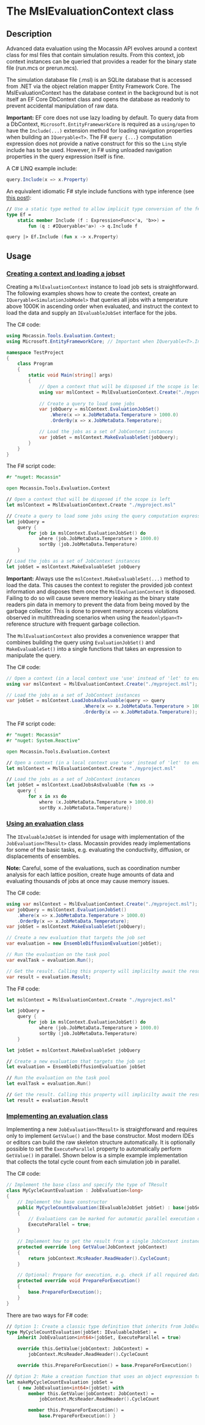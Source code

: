 # The MslEvaluationContext class

## Description

Advanced data evaluation using the Mocassin API evolves around a context class for msl files that contain simulation results. From this context, job context instances can be queried that provides a reader for the binary state file (run.mcs or prerun.mcs).

The simulation database file (.msl) is an SQLite database that is accessed from .NET via the object relation mapper Entity Framework Core. The MslEvaluationContext has the database context in the background but is not itself an EF Core DbContext class and opens the database as readonly to prevent accidental manipulation of raw data.

**Important:** EF core does not use lazy loading by default. To query data from a DbContext, `Microsoft.EntityFrameworkCore` is required as a `using/open` to have the `Include(...)` extension method for loading navigation properties when building an `IQueryable<T>`. The F# `query {...}` computation expression does not provide a native construct for this so the `Linq` style include has to be used. However, in F# using unloaded navigation properties in the query expression itself is fine.

A C# LINQ example include:

```csharp
query.Include(x => x.Property)
```

An equivalent idiomatic F# style include functions with type inference (see [this post](https://stackoverflow.com/questions/16595290/linq-include-helper-function-for-f-style-pipelining)):

```fsharp
// Use a static type method to allow implicit type conversion of the f# function to an expression
type Ef = 
    static member Include (f : Expression<Func<'a, 'b>>) = 
        fun (q : #IQueryable<'a>) -> q.Include f

query |> Ef.Include (fun x -> x.Property)
```

## Usage

### [Creating a context and loading a jobset](#creating-a-context-and-loading-a-jobset)

Creating a `MslEvaluationContext` instance to load job sets is straightforward. The following examples shows how to create the context, create an `IQueryable<SimulationJobModel>` that queries all jobs with a temperature above 1000K in ascending order when evaluated, and instruct the context to load the data and supply an `IEvaluableJobSet` interface for the jobs.

The C# code:

```csharp
using Mocassin.Tools.Evaluation.Context;
using Microsoft.EntityFrameworkCore; // Important when IQueryable<T>.Include(...) is required

namespace TestProject
{
    class Program
    {
        static void Main(string[] args)
        {
            // Open a context that will be disposed if the scope is left
            using var mslContext = MslEvaluationContext.Create("./myproject.msl");
            
            // Create a query to load some jobs
            var jobQuery = mslContext.EvaluationJobSet()
                .Where(x => x.JobMetaData.Temperature > 1000.0)
                .OrderBy(x => x.JobMetaData.Temperature);

            // Load the jobs as a set of JobContext instances
            var jobSet = mslContext.MakeEvaluableSet(jobQuery);
        }
    }
}
```

The F# script code:

```fsharp
#r "nuget: Mocassin"

open Mocassin.Tools.Evaluation.Context

// Open a context that will be disposed if the scope is left
let mslContext = MslEvaluationContext.Create "./myproject.msl"

// Create a query to load some jobs using the query computation expression (lazy includes)
let jobQuery =
    query {
        for job in mslContext.EvaluationJobSet() do
            where (job.JobMetaData.Temperature > 1000.0)
            sortBy (job.JobMetaData.Temperature)
    }

// Load the jobs as a set of JobContext instances
let jobSet = mslContext.MakeEvaluableSet jobQuery
```

**Important:** Always use the `mslContext.MakeEvaluableSet(...)` method to load the data. This causes the context to register the provided job context information and disposes them once the `MslEvaluationContext` is disposed. Failing to do so will cause severe memory leaking as the binary state readers pin data in memory to prevent the data from being moved by the garbage collector. This is done to prevent memory access violations observed in multithreading scenarios when using the `ReadonlySpan<T>` reference structure with frequent garbage collection.

The `MslEvaluationContext` also provides a convenience wrapper that combines building the query using `EvaluationJobSet()` and `MakeEvaluableSet()` into a single functions that takes an expression to manipulate the query.

The C# code:


```csharp
// Open a context (in a local context use 'use' instead of 'let' to enable auto disposing)
using var mslContext = MslEvaluationContext.Create("./myproject.msl");

// Load the jobs as a set of JobContext instances
var jobSet = mslContext.LoadJobsAsEvaluable(query => query
                            .Where(x => x.JobMetaData.Temperature > 1000.0)
                            .OrderBy(x => x.JobMetaData.Temperature));
```

The F# script code:

```fsharp
#r "nuget: Mocassin"
#r "nuget: System.Reactive"

open Mocassin.Tools.Evaluation.Context

// Open a context (in a local context use 'use' instead of 'let' to enable auto disposing)
let mslContext = MslEvaluationContext.Create "./myproject.msl"

// Load the jobs as a set of JobContext instances
let jobSet = mslContext.LoadJobsAsEvaluable (fun xs -> 
    query { 
        for x in xs do 
            where (x.JobMetaData.Temperature > 1000.0)
            sortBy x.JobMetaData.Temperature})
```


### [Using an evaluation class](#using-an-evaluation)

The `IEvaluableJobSet` is intended for usage with implementation of the `JobEvaluation<TResult>` class. Mocassin provides ready implementations for some of the basic tasks, e.g. evaluating the conductivity, diffusion, or displacements of ensembles.

**Note:** Careful, some of the evaluations, such as coordination number analysis for each lattice position, create huge amounts of data and evaluating thousands of jobs at once may cause memory issues.

The C# code:

```csharp
using var mslContext = MslEvaluationContext.Create("./myproject.msl");
var jobQuery = mslContext.EvaluationJobSet()
    .Where(x => x.JobMetaData.Temperature > 1000.0)
    .OrderBy(x => x.JobMetaData.Temperature);
var jobSet = mslContext.MakeEvaluableSet(jobQuery);

// Create a new evaluation that targets the job set
var evaluation = new EnsembleDiffusionEvaluation(jobSet);

// Run the evaluation on the task pool
var evalTask = evaluation.Run();

// Get the result. Calling this property will implicilty await the result or call the Run() method
var result = evaluation.Result;
```

The F# code:

```fsharp
let mslContext = MslEvaluationContext.Create "./myproject.msl"

let jobQuery =
    query {
        for job in mslContext.EvaluationJobSet() do
            where (job.JobMetaData.Temperature > 1000.0)
            sortBy (job.JobMetaData.Temperature)
    }

let jobSet = mslContext.MakeEvaluableSet jobQuery

// Create a new evaluation that targets the job set
let evaluation = EnsembleDiffusionEvaluation jobSet

// Run the evaluation on the task pool
let evalTask = evaluation.Run()

// Get the result. Calling this property will implicilty await the result or call and await the Run() method
let result = evaluation.Result

```

### [Implementing an evaluation class](#using-an-evaluation)

Implementing a new `JobEvaluation<TResult>` is straightforward and requires only to implement `GetValue()` and the base constructor. Most modern IDEs or editors can build the raw skeleton structure automatically. It is optionally possible to set the `ExecuteParallel` property to automatically perform `GetValue()` in parallel. Shown below is a simple example implementation that collects the total cycle count from each simulation job in parallel.

The C# code:


```csharp
// Implement the base class and specify the type of TResult
class MyCycleCountEvaluation : JobEvaluation<long>
{
    // Implement the base constructor
    public MyCycleCountEvaluation(IEvaluableJobSet jobSet) : base(jobSet)
    {
        // Evaluations can be marked for automatic parallel execution on the task pool
        ExecuteParallel = true;
    }

    // Implement how to get the result from a single JobContext instance, here the cycle count
    protected override long GetValue(JobContext jobContext)
    {
        return jobContext.McsReader.ReadHeader().CycleCount;
    }

    // Optional: Prepare for execution, e.g. check if all required data is loaded
    protected override void PrepareForExecution()
    {
        base.PrepareForExecution();
    }
}
```

There are two ways for F# code:

```fsharp
// Option 1: Create a classic type definition that inherits from JobEvaluation<T>
type MyCycleCountEvaluation(jobSet: IEvaluableJobSet) =
    inherit JobEvaluation<int64>(jobSet, ExecuteParallel = true)

    override this.GetValue(jobContext: JobContext) =
        jobContext.McsReader.ReadHeader().CycleCount

    override this.PrepareForExecution() = base.PrepareForExecution()

// Option 2: Make a creation function that uses an object expression to implement the abstract type on the fly
let makeMyCycleCountEvaluation jobSet =
    { new JobEvaluation<int64>(jobSet) with
        member this.GetValue(jobContext: JobContext) =
            jobContext.McsReader.ReadHeader().CycleCount

        member this.PrepareForExecution() =
            base.PrepareForExecution() }
```